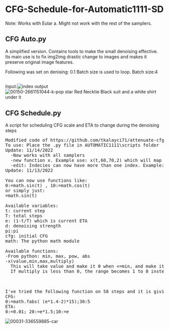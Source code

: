 # CFG-Schedule-for-Automatic1111-SD
Note: Works with Eular a. Might not work with the rest of the samplers.


## CFG Auto.py
A simplified version. Contains tools to make the small denoising effective.
Its main use is to fix img2img drastic change to images and makes it preserve original image features.

Following was set on denising: 0.1
Batch size is used to loop. Batch size:4
##
Input:![index](https://user-images.githubusercontent.com/4189008/211174581-c115bfde-970a-4a41-a9f7-306138e71462.jpg) output ![00150-2661151044-k-pop star  Red Necktie  Black suit and a white shirt under it](https://user-images.githubusercontent.com/4189008/211174606-1d540377-3e5e-48de-82a4-890a4b4287be.jpg)


## CFG Schedule.py
A script for scheduling CFG scale and ETA to change during the denoising steps
<pre>
Modified code of https://github.com/tkalayci71/attenuate-cfg-scale
To use: Place the .py file in AUTOMATIC1111\scripts folder
Update: 11/14/2022
  -Now works with all samplers
  -new function x. Example use: x(t,60,70,2) which will map t to be 0 at 60 and 1 and 70, then multipy by 2
  -edit: Indecies can now have more than one index. Example: 0,5:=1 ; 1:10
Update: 11/13/2022

You can now use functions like: 
0:=math.sin(t) , 10:=math.cos(t)
or simply just:
=math.sin(t)

Available variables:
t: current step
T: total steps
e: (1-t/T) which is current ETA
d: denoising strength
pi:pi
cfg: initial CFG
math: The python math module

Available functions:
-From python: min, max, pow, abs
-x(value,min,max,multiply)
  This will take value and make it 0 when <=min, and make it 1 when >=max. Then, multiply result by last argumant.
  If multiply is less than 0, the range becomes 1 to 0 instead



I've tried the following function on 58 steps and it is giving good results:
CFG:
0:=math.fabs( (e*1.4-2)*15);30:5
ETA:
0:=0.01; 20:=e*1.5;10:=e
</pre>
![00031-336559885-car](https://user-images.githubusercontent.com/4189008/201653592-f719533e-573a-4a59-807a-085fb7e320d0.jpg)
